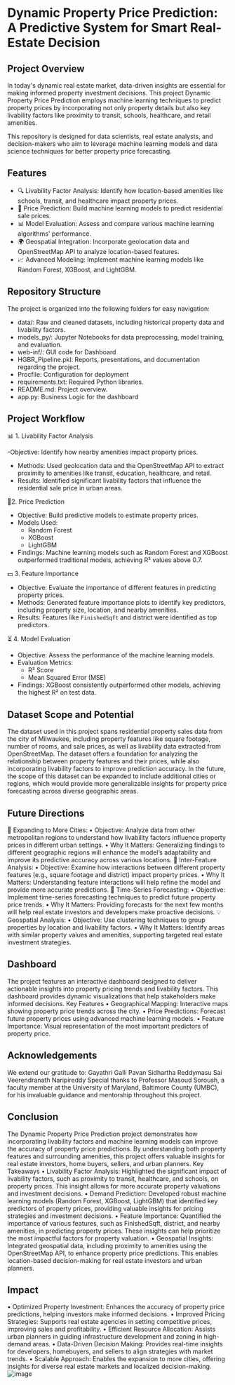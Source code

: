 # Dynamic Property Price Prediction: A Predictive System for Smart Real-Estate Decision

## Project Overview
In today's dynamic real estate market, data-driven insights are essential for making informed property investment decisions. This project Dynamic Property Price Prediction employs machine learning techniques to predict property prices by incorporating not only property details but also key livability factors like proximity to transit, schools, healthcare, and retail amenities.

This repository is designed for data scientists, real estate analysts, and decision-makers who aim to leverage machine learning models and data science techniques for better property price forecasting.

## Features

- 🔍 Livability Factor Analysis: Identify how location-based amenities like schools, transit, and healthcare impact property prices.
- 🤖 Price Prediction: Build machine learning models to predict residential sale prices.
- 📊 Model Evaluation: Assess and compare various machine learning algorithms' performance.
- 🌍 Geospatial Integration: Incorporate geolocation data and OpenStreetMap API to analyze location-based features.
- 📈 Advanced Modeling: Implement machine learning models like Random Forest, XGBoost, and LightGBM.

## Repository Structure
The project is organized into the following folders for easy navigation:

- data/: Raw and cleaned datasets, including historical property data and livability factors.
- models_py/: Jupyter Notebooks for data preprocessing, model training, and evaluation.
- web-inf/: GUI code for Dashboard
- HGBR_Pipeline.pkl: Reports, presentations, and documentation regarding the project.
- Procfile: Configuration for deployment
- requirements.txt: Required Python libraries.
- README.md: Project overview.
- app.py: Business Logic for the dashboard

## Project Workflow

📊 1. Livability Factor Analysis

-Objective: Identify how nearby amenities impact property prices.
- Methods: Used geolocation data and the OpenStreetMap API to extract proximity to amenities like transit, education, healthcare, and retail.
- Results: Identified significant livability factors that influence the residential sale price in urban areas.

🤖2. Price Prediction

- Objective: Build predictive models to estimate property prices.
- Models Used:
  - Random Forest
  - XGBoost
  - LightGBM
- Findings: Machine learning models such as Random Forest and XGBoost outperformed traditional models, achieving R² values above 0.7.

💵 3. Feature Importance

- Objective: Evaluate the importance of different features in predicting property prices.
- Methods: Generated feature importance plots to identify key predictors, including property size, location, and nearby amenities.
- Results: Features like `FinishedSqft` and district were identified as top predictors.

⏳ 4. Model Evaluation

- Objective: Assess the performance of the machine learning models.
- Evaluation Metrics: 
  - R² Score
  - Mean Squared Error (MSE)
- Findings: XGBoost consistently outperformed other models, achieving the highest R² on test data.


## Dataset Scope and Potential
The dataset used in this project spans residential property sales data from the city of Milwaukee, including property features like square footage, number of rooms, and sale prices, as well as livability data extracted from OpenStreetMap. The dataset offers a foundation for analyzing the relationship between property features and their prices, while also incorporating livability factors to improve prediction accuracy.
In the future, the scope of this dataset can be expanded to include additional cities or regions, which would provide more generalizable insights for property price forecasting across diverse geographic areas.

## Future Directions
🌟 Expanding to More Cities:
•	Objective: Analyze data from other metropolitan regions to understand how livability factors influence property prices in different urban settings.
•	Why It Matters: Generalizing findings to different geographic regions will enhance the model’s adaptability and improve its predictive accuracy across various locations.
🔗 Inter-Feature Analysis:
•	Objective: Examine how interactions between different property features (e.g., square footage and district) impact property prices.
•	Why It Matters: Understanding feature interactions will help refine the model and provide more accurate predictions.
🎯 Time-Series Forecasting:
•	Objective: Implement time-series forecasting techniques to predict future property price trends.
•	Why It Matters: Providing forecasts for the next few months will help real estate investors and developers make proactive decisions.
💡 Geospatial Analysis:
•	Objective: Use clustering techniques to group properties by location and livability factors.
•	Why It Matters: Identify areas with similar property values and amenities, supporting targeted real estate investment strategies.

## Dashboard
The project features an interactive dashboard designed to deliver actionable insights into property pricing trends and livability factors. This dashboard provides dynamic visualizations that help stakeholders make informed decisions.
Key Features
•	Geographical Mapping: Interactive maps showing property price trends across the city.
•	Price Predictions: Forecast future property prices using advanced machine learning models.
•	Feature Importance: Visual representation of the most important predictors of property price.

## Acknowledgements
We extend our gratitude to:
Gayathri Galli
Pavan Sidhartha Reddymasu
Sai Veerendranath Naripireddy
Special thanks to Professor Masoud Soroush, a faculty member at the University of Maryland, Baltimore County (UMBC), for his invaluable guidance and mentorship throughout this project.

## Conclusion
The Dynamic Property Price Prediction project demonstrates how incorporating livability factors and machine learning models can improve the accuracy of property price predictions. By understanding both property features and surrounding amenities, this project offers valuable insights for real estate investors, home buyers, sellers, and urban planners.
Key Takeaways
•	Livability Factor Analysis: Highlighted the significant impact of livability factors, such as proximity to transit, healthcare, and schools, on property prices. This insight allows for more accurate property valuations and investment decisions.
•	Demand Prediction: Developed robust machine learning models (Random Forest, XGBoost, LightGBM) that identified key predictors of property prices, providing valuable insights for pricing strategies and investment decisions.
•	Feature Importance: Quantified the importance of various features, such as FinishedSqft, district, and nearby amenities, in predicting property prices. These insights can help prioritize the most impactful factors for property valuation.
•	Geospatial Insights: Integrated geospatial data, including proximity to amenities using the OpenStreetMap API, to enhance property price predictions. This enables location-based decision-making for real estate investors and urban planners.

## Impact
•	Optimized Property Investment: Enhances the accuracy of property price predictions, helping investors make informed decisions.
•	Improved Pricing Strategies: Supports real estate agencies in setting competitive prices, improving sales and profitability.
•	Efficient Resource Allocation: Assists urban planners in guiding infrastructure development and zoning in high-demand areas.
•	Data-Driven Decision Making: Provides real-time insights for developers, homebuyers, and sellers to align strategies with market trends.
•	Scalable Approach: Enables the expansion to more cities, offering insights for diverse real estate markets and localized decision-making.
![image](https://github.com/user-attachments/assets/e30897d9-0ae6-4570-b4c8-66c47a39ad55)

